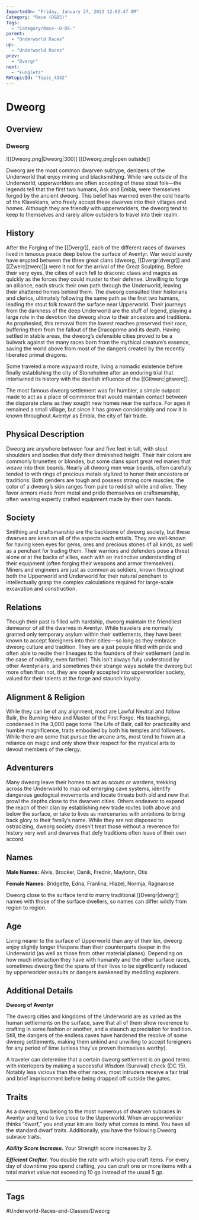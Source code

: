 ```yaml
---
ImportedOn: "Friday, January 27, 2023 12:02:47 AM"
Category: "Race (D&D5)"
Tags:
  - "Category/Race--D-D5-"
parent:
  - "Underworld Races"
up:
  - "Underworld Races"
prev:
  - "Dvergr"
next:
  - "Funglets"
RWtopicId: "Topic_4342"
---
```

# Dweorg
## Overview
### Dweorg
![[Dweorg.png|Dweorg|300]]
[[Dweorg.png|open outside]]

Dweorg are the most common dwarven subtype, denizens of the Underworld that enjoy mining and blacksmithing. While rare outside of the Underworld, upperworlders are often accepting of these stout folk—the legends tell that the first two humans, Ask and Embla, were themselves forged by the ancient dweorg. This belief has warmed even the cold hearts of the Klavekians, who freely accept these dwarves into their villages and homes. Although they are friendly with upperworlders, the dweorg tend to keep to themselves and rarely allow outsiders to travel into their realm.

## History
After the Forging of the [[Dvergr]], each of the different races of dwarves lived in tenuous peace deep below the surface of Aventyr. War would surely have erupted between the three great clans (dweorg, [[Dvergr|dvergr]] and [[Zwerc|zwerc]]) were it not for the arrival of the Great Sculpting. Before their very eyes, the cities of each fell to draconic claws and magics as quickly as the forces they could muster to their defense. Unwilling to forge an alliance, each struck their own path through the Underworld, leaving their shattered homes behind them. The dweorg consulted their historians and clerics, ultimately following the same path as the first two humans, leading the stout folk toward the surface near Upperworld. Their journeys from the darkness of the deep Underworld are the stuff of legend, playing a large role in the devotion the dweorg show to their ancestors and traditions. As prophesied, this removal from the lowest reaches preserved their race, buffering them from the fallout of the Dracoprime and its death. Having settled in stable areas, the dweorg’s defensible cities proved to be a bulwark against the many races born from the mythical creature’s essence, saving the world above from most of the dangers created by the recently liberated primal dragons.

Some traveled a more wayward route, living a nomadic existence before finally establishing the city of Stoneholme after an enduring trial that intertwined its history with the devilish influence of the [[Gitwerc|gitwerc]].

The most famous dweorg settlement was far humbler, a simple outpost made to act as a place of commerce that would maintain contact between the disparate clans as they sought new homes near the surface. For ages it remained a small village, but since it has grown considerably and now it is known throughout Aventyr as Embla, the city of fair trade.

## Physical Description
Dweorg are anywhere between four and five feet in tall, with stout shoulders and bodies that defy their diminished height. Their hair colors are commonly brunettes or blondes, but some clans sport great red manes that weave into their beards. Nearly all dweorg men wear beards, often carefully tended to with rings of precious metals stylized to honor their ancestors or traditions. Both genders are tough and possess strong core muscles; the color of a dweorg’s skin ranges from pale to reddish white and olive. They favor armors made from metal and pride themselves on craftsmanship, often wearing expertly crafted equipment made by their own hands.

## Society
Smithing and craftsmanship are the backbone of dweorg society, but these dwarves are keen on all of the aspects each entails. They are well-known for having keen eyes for gems, ores and precious stones of all kinds, as well as a penchant for trading them. Their warriors and defenders pose a threat alone or at the backs of allies, each with an instinctive understanding of their equipment (often forging their weapons and armor themselves). Miners and engineers are just as common as soldiers, known throughout both the Upperworld and Underworld for their natural penchant to intellectually grasp the complex calculations required for large-scale excavation and construction.

## Relations
Though their past is filled with hardship, dweorg maintain the friendliest demeanor of all the dwarves in Aventyr. While travelers are normally granted only temporary asylum within their settlements, they have been known to accept foreigners into their cities—so long as they embrace dweorg culture and tradition. They are a just people filled with pride and often able to recite their lineages to the founders of their settlement (and in the case of nobility, even farther). This isn’t always fully understood by other Aventyrians, and sometimes their strange ways isolate the dweorg but more often than not, they are openly accepted into upperworlder society, valued for their talents at the forge and staunch loyalty.

## Alignment & Religion
While they can be of any alignment, most are Lawful Neutral and follow Balir, the Burning Hero and Master of the First Forge. His teachings, condensed in the 3,000 page tome The Life of Balir, call for practicality and humble magnificence, traits embodied by both his temples and followers. While there are some that pursue the arcane arts, most tend to frown at a reliance on magic and only show their respect for the mystical arts to devout members of the clergy.

## Adventurers
Many dweorg leave their homes to act as scouts or wardens, trekking across the Underworld to map out emerging cave systems, identify dangerous geological movements and locate threats both old and new that prowl the depths close to the dwarven cities. Others endeavor to expand the reach of their clan by establishing new trade routes both above and below the surface, or take to lives as mercenaries with ambitions to bring back glory to their family’s name. While they are not disposed to ostracizing, dweorg society doesn’t treat those without a reverence for history very well and dwarves that defy traditions often leave of their own accord.

## Names
**Male Names:** Alvis, Brocker, Danik, Frednir, Maylorin, Otis

**Female Names:** Bridgette, Edna, Franlina, Hlazel, Normja, Ragnarose

Dweorg close to the surface tend to marry traditional [[Dvergr|dvergr]] names with those of the surface dwellers, so names can differ wildly from region to region.

## Age
Living nearer to the surface of Upperworld than any of their kin, dweorg enjoy slightly longer lifespans than their counterparts deeper in the Underworld (as well as those from other material planes). Depending on how much interaction they have with humanity and the other surface races, sometimes dweorg find the spans of their lives to be significantly reduced by upperworlder assaults or dangers awakened by meddling explorers.

## Additional Details
**Dweorg of Aventyr**

The dweorg cities and kingdoms of the Underworld are as varied as the human settlements on the surface, save that all of them show reverence to crafting in some fashion or another, and a staunch appreciation for tradition. Still, the dangers of the endless caves have hardened the resolve of some dweorg settlements, making them unkind and unwilling to accept foreigners for any period of time (unless they’ve proven themselves worthy).

A traveler can determine that a certain dweorg settlement is on good terms with interlopers by making a successful Wisdom (Survival) check (DC 15). Notably less vicious than the other races, most intruders receive a fair trial and brief imprisonment before being dropped off outside the gates.

## Traits
As a dweorg, you belong to the most numerous of dwarven subraces in Aventyr and tend to live close to the Upperworld. When an upperworlder thinks “dwarf,” you and your kin are likely what comes to mind. You have all the standard dwarf traits. Additionally, you have the following Dweorg subrace traits.

***Ability Score Increase.*** Your Strength score increases by 2.

***Efficient Crafter.*** You double the rate with which you craft items. For every day of downtime you spend crafting, you can craft one or more items with a total market value not exceeding 10 gp instead of the usual 5 gp.


---
## Tags
#Underworld-Races-and-Classes/Dweorg

